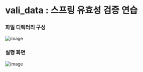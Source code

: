 # vali_data : 스프링 유효성 검증 연습


### 파일 디렉터리 구성
![image](https://github.com/Eumnya415/vali_data/assets/145963611/ba94a8a0-39b6-41ce-b09e-81e33d917432)

### 실행 화면
![image](https://github.com/Eumnya415/vali_data/assets/145963611/ebf0afb6-5b5a-4264-9cc1-16707f58cfbd)


